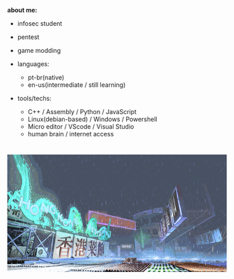 **about me:**

  - infosec student
  - pentest
  - game modding
    
- languages:
  
    - pt-br(native)
    - en-us(intermediate / still learning)

- tools/techs:
  
  - C++ / Assembly / Python / JavaScript 
  - Linux(debian-based) / Windows / Powershell
  - Micro editor / VScode / Visual Studio
  - human brain / internet access 

#
![sf3-yang-stage](sf3-3rd-strike-yang-stage-hongkong.gif)
#



